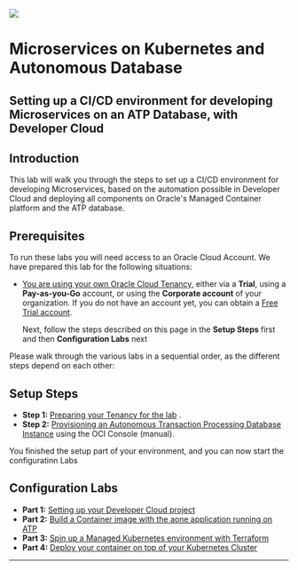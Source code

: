 

![](../../common/images/customer.logo2.png)

# Microservices on Kubernetes and Autonomous Database

## Setting up a CI/CD environment for developing Microservices on an ATP Database, with Developer Cloud

## Introduction

This lab will walk you through the steps to set up a CI/CD environment for developing Microservices, based on the automation possible in Developer Cloud and deploying all components on Oracle's Managed Container platform and the ATP database.

## Prerequisites

To run these labs you will need access to an Oracle Cloud Account.  We have prepared this lab for the following situations: 

- <u>You are using your own Oracle Cloud Tenancy,</u> either via a **Trial**, using a **Pay-as-you-Go** account, or using the **Corporate account** of your organization.  If you do not have an account yet, you can obtain  a [Free Trial account](https://myservices.us.oraclecloud.com/mycloud/signup?sourceType=:eng:lw:ie::RC_EMMK190301P00254:220519_MicroATP).

  Next, follow the steps described on this page in the **Setup Steps** first and then **Configuration Labs** next

Please walk through the various labs in a sequential order, as the different steps depend on each other:

## Setup Steps

- **Step 1:** [Preparing your Tenancy for the lab](env-setup.md) .
- **Step 2:** [Provisioning an Autonomous Transaction Processing Database Instance](LabGuide100ProvisionAnATPDatabase.md)  using the OCI Console (manual).

You finished the setup part of your environment, and you can now start the configuratinn Labs

## Configuration Labs

- **Part 1:** [Setting up your Developer Cloud project](LabGuide250Devcs-proj.md)
- **Part 2:** [Build a Container image with the aone application running on ATP](LabGuide650BuildDocker.md)
- **Part 3:** [Spin up a Managed Kubernetes environment with Terraform](LabGuide660OKE_Create.md)
- **Part 4:** [Deploy your container on top of your Kubernetes Cluster](LabGuide670DeployDocker.md)

---
